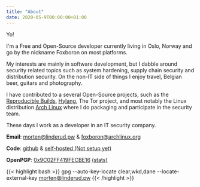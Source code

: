 ```yaml
---
title: "About"
date: 2020-05-9T00:00:00+01:00
---
```


Yo!

I'm a Free and Open-Source developer currently living in Oslo, Norway and go
by the nickname Foxboron on most platforms.

My interests are mainly in software development, but I dabble around security
related topics such as system hardening, supply chain security and distribution
security. On the non-IT side of things I enjoy travel, Belgian beer, guitars and
photography.

I have contributed to a several Open-Source projects, such as the [Reproducible
Builds](https://reproducible-builds.org/),
[Hylang](https://en.wikipedia.org/wiki/Hy), The Tor project, and most notably
the Linux distribution [Arch Linux](https://www.archlinux.org/people/trusted-users/#Foxboron) where I do packaging and participate in the security team.

These days I work as a developer in an IT security company.

**Email**: [morten@linderud.pw](mailto:morten@linderud.pw) & [foxboron@archlinux.org](mailto:foxboron@archlinux.org)

**Code**: [github](https://github.com) & [self-hosted (Not setup yet)](https://git.linderud.dev)

**OpenPGP**: [0x9C02FF419FECBE16](/gpg.asc) [(stats)](https://pgp.cs.uu.nl/stats/9c02ff419fecbe16.html)

{{< highlight bash >}}
gpg --auto-key-locate clear,wkd,dane --locate-external-key morten@linderud.pw
{{< /highlight >}}
